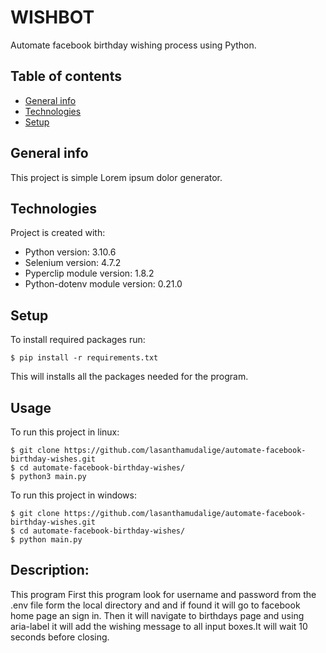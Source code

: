 # WISHBOT

Automate facebook birthday wishing process using Python.

## Table of contents
* [General info](#general-info)
* [Technologies](#technologies)
* [Setup](#setup)

## General info
This project is simple Lorem ipsum dolor generator.
	
## Technologies
Project is created with:
* Python version: 3.10.6
* Selenium version: 4.7.2
* Pyperclip module version: 1.8.2
* Python-dotenv module version: 0.21.0
	
## Setup

To install required packages run:
```
$ pip install -r requirements.txt
```

This will installs all the packages needed for the program.

## Usage

To run this project in linux:

```
$ git clone https://github.com/lasanthamudalige/automate-facebook-birthday-wishes.git
$ cd automate-facebook-birthday-wishes/
$ python3 main.py
```

To run this project in windows:

```
$ git clone https://github.com/lasanthamudalige/automate-facebook-birthday-wishes.git
$ cd automate-facebook-birthday-wishes/
$ python main.py
```


## Description:

This program
First this program look for username and password from the .env file form the local directory and and if found it will go to facebook home page an sign in. Then it will navigate to birthdays page and using aria-label it will add the wishing message to all input boxes.It will wait 10 seconds before closing.

